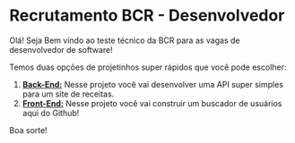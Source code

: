 # Recrutamento BCR - Desenvolvedor

Olá! Seja Bem vindo ao teste técnico da BCR para as vagas de desenvolvedor de software!

Temos duas opções de projetinhos super rápidos que você pode escolher:

1. **[Back-End:](backend/README.md)** Nesse projeto você vai desenvolver uma API super simples para um site de receitas.
2. **[Front-End:](frontend/README.md)** Nesse projeto você vai construir um buscador de usuários aqui do Github!

Boa sorte!
